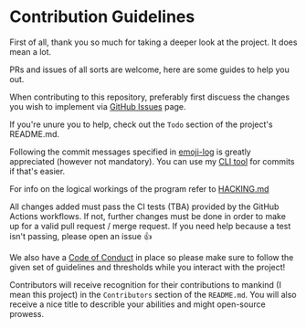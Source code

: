 # Contribution Guidelines

First of all, thank you so much for taking a deeper look at the project. It does mean a lot.  

PRs and issues of all sorts are welcome, here are some guides to help you out.  

When contributing to this repository, preferably first discuess the changes you wish to implement via [GitHub Issues](https://github.com/TechWiz-3/happy-jar-cli/issues) page.

If you're unure you to help, check out the `Todo` section of the project's README.md.  

Following the commit messages specified in [emoji-log](https://github.com/ahmadawais/Emoji-Log) is greatly appreciated (however not mandatory). You can use my [CLI tool](https://github.com/TechWiz-3/git-commit-emojis/) for commits if that's easier.  

For info on the logical workings of the program refer to [HACKING.md](https://github.com/TechWiz-3/who-unfollowed-me/blob/main/HACKING.md)  

All changes added must pass the CI tests (TBA) provided by the GitHub Actions workflows. If not, further changes must be done in order to make up for a valid pull request / merge request. If you need help because a test isn't passing, please open an issue :+1:

We also have a [Code of Conduct](./CODE_OF_CONDUCT.md) in place so please make sure to follow the given set of guidelines and thresholds while you interact with the project!  

Contributors will receive recognition for their contributions to mankind (I mean this project) in the `Contributors` section of the `README.md`. You will also receive a nice title to describle your abilities and might open-source prowess.
